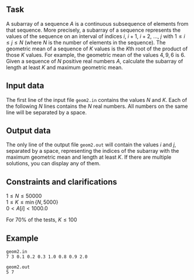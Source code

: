 ## Task

A subarray of a sequence $A$ is a continuous subsequence of elements from that sequence. More precisely, a subarray of a sequence represents the values of the sequence on an interval of indices $i$, $i+1$, $i+2$, $\dots$, $j$ with $1 \leq i \leq j \leq N$ (where $N$ is the number of elements in the sequence). The geometric mean of a sequence of $K$ values is the $K$th root of the product of those $K$ values. For example, the geometric mean of the values $4, 9, 6$ is $6$. Given a sequence of $N$ positive real numbers $A$, calculate the subarray of length at least $K$ and maximum geometric mean.

## Input data

The first line of the input file `geom2.in` contains the values $N$ and $K$. Each of the following $N$ lines contains the $N$ real numbers. All numbers on the same line will be separated by a space.

## Output data

The only line of the output file `geom2.out` will contain the values $i$ and $j$, separated by a space, representing the indices of the subarray with the maximum geometric mean and length at least $K$. If there are multiple solutions, you can display any of them.

## Constraints and clarifications

$1 \leq N \leq 50000$  
$1 \leq K \leq \min\{N, 5000\}$  
$0 < A[i] < 1000.0$  

For $70\%$ of the tests, $K \leq 100$

## Example

`geom2.in`  
`7 3 0.1 0.2 0.3 1.0 0.8 0.9 2.0`

`geom2.out`  
`5 7`